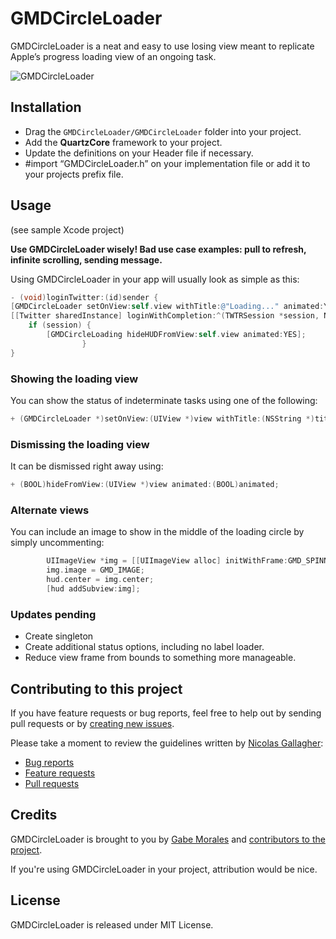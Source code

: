 # GMDCircleLoader
GMDCircleLoader is a neat and easy to use losing view meant to replicate Apple’s progress loading view of an ongoing task. 

![GMDCircleLoader](http://cl.ly/YmrY/GMDCircleLoader.gif)

## Installation
* Drag the `GMDCircleLoader/GMDCircleLoader` folder into your project.
* Add the **QuartzCore** framework to your project.
* Update the definitions on your Header file if necessary.
* #import “GMDCircleLoader.h” on your implementation file or add it to your projects prefix file.

## Usage
(see sample Xcode project)

**Use GMDCircleLoader wisely! Bad use case examples: pull to refresh, infinite scrolling, sending message.**

Using GMDCircleLoader in your app will usually look as simple as this:
```objective-c
- (void)loginTwitter:(id)sender {
[GMDCircleLoader setOnView:self.view withTitle:@"Loading..." animated:YES];
[[Twitter sharedInstance] loginWithCompletion:^(TWTRSession *session, NSError *error) {
    if (session) {
        [GMDCircleLoading hideHUDFromView:self.view animated:YES];
                }
}
```
### Showing the loading view
You can show the status of indeterminate tasks using one of the following:
```objective-c
+ (GMDCircleLoader *)setOnView:(UIView *)view withTitle:(NSString *)title animated:(BOOL)animated;
```
### Dismissing the loading view
It can be dismissed right away using:
```objective-c
+ (BOOL)hideFromView:(UIView *)view animated:(BOOL)animated;
```

### Alternate views
You can include an image to show in the middle of the loading circle by simply uncommenting: 
```objective-c
        UIImageView *img = [[UIImageView alloc] initWithFrame:GMD_SPINNER_IMAGE];
        img.image = GMD_IMAGE;
        hud.center = img.center;
        [hud addSubview:img];
```

### Updates pending
* Create singleton
* Create additional status options, including no label loader.
* Reduce view frame from bounds to something more manageable.

## Contributing to this project
If you have feature requests or bug reports, feel free to help out by sending pull requests or by [creating new issues](https://github.com/gabemdev/GMDCircleLoader/issues/new). 

Please take a moment to review the guidelines written by [Nicolas Gallagher](https://github.com/necolas/):
* [Bug reports](https://github.com/necolas/issue-guidelines/blob/master/CONTRIBUTING.md#bugs)
* [Feature requests](https://github.com/necolas/issue-guidelines/blob/master/CONTRIBUTING.md#features)
* [Pull requests](https://github.com/necolas/issue-guidelines/blob/master/CONTRIBUTING.md#pull-requests)

## Credits
GMDCircleLoader is brought to you by [Gabe Morales](http://gabemdev.com) and [contributors to the project](https://github.com/gabemdev/GMDCircleLoader/contributors). 

If you're using GMDCircleLoader in your project, attribution would be nice.

## License
GMDCircleLoader is released under MIT License.
